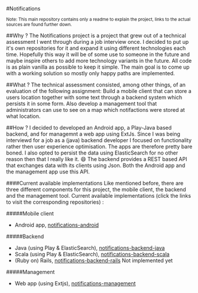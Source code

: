 
#Notifications

<sub>Note: This main repository contains only a readme to explain the project, links to the actual sources are found further down.</sub>

##Why ?
The Notifications project is a project that grew out of a technical assessment I went through during a job interview once.  I decided to put up it's own repositories for it and expand it using different technologies each time. Hopefully this way it will be of some use to someone in the future and maybe inspire others to add more technology variants in the future. All code is as plain vanilla as possible to keep it simple. The main goal is to come up with a working solution so mostly only happy paths are implemented. 

##What ?
The technical assessment consisted, among other things, of an evaluation of the following assignment:
Build a mobile client that can store a users location together with some text through a backend system which persists it in some form. Also develop a management tool that administrators can use to see on a map which notifactions were stored at what location.

##How ?
I decided to developed an Android app, a  Play-Java based backend, and for managemnt a web app using ExtJs. Since I was being interviewd for a job as a (java) backend developer I focused on functionality rather then user experience optimisation. The apps are therefore pretty bare boned. I also opted to persist the data using ElasticSearch for no other reason then that I really like it. :smile:
The backend provides a REST based API that exchanges data with its clients using Json. Both the Android app and the management app use this API.

####Current available implementations
Like mentioned before, there are three different components for this project, the mobile client, the backend and the management tool. Current available implementations (click the links to visit the corresponding repositories) :

#####Mobile client 
- Android app, [notifications-android](https://github.com/jaccohuysmans/notifications-android)

#####Backend
- Java (using Play & ElasticSearch), [notifications-backend-java](https://github.com/jaccohuysmans/notifications-backend-java)
- Scala (using Play & ElasticSearch), [notifications-backend-scala](https://github.com/jaccohuysmans/notifications-backend-scala)
- (Ruby on) Rails, [notifications-backend-rails](https://github.com/jaccohuysmans/notifications-backend-rails)  Not implemented yet

#####Management 
- Web app (using Extjs), [notifications-management](https://github.com/jaccohuysmans/notifications-management)


